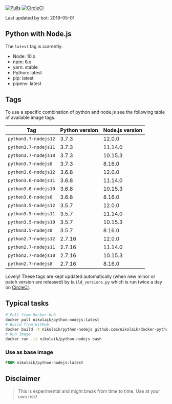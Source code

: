 [![Pulls](https://img.shields.io/docker/pulls/nikolaik/python-nodejs.svg?style=flat-square)](https://hub.docker.com/r/nikolaik/python-nodejs/)
[![CircleCI](https://img.shields.io/circleci/project/github/nikolaik/docker-python-nodejs.svg?style=flat-square)](https://circleci.com/gh/nikolaik/docker-python-nodejs)

Last updated by bot: 2019-05-01

## Python with Node.js
The `latest` tag is currently:

- Node: 10.x
- npm: 6.x
- yarn: stable
- Python: latest
- pip: latest
- pipenv: latest

## Tags
To use a specific combination of python and node.js see the following table of available image tags.

Tag | Python version | Node.js version
--- | --- | ---
`python3.7-nodejs12` | 3.7.3 | 12.0.0
`python3.7-nodejs11` | 3.7.3 | 11.14.0
`python3.7-nodejs10` | 3.7.3 | 10.15.3
`python3.7-nodejs8` | 3.7.3 | 8.16.0
`python3.6-nodejs12` | 3.6.8 | 12.0.0
`python3.6-nodejs11` | 3.6.8 | 11.14.0
`python3.6-nodejs10` | 3.6.8 | 10.15.3
`python3.6-nodejs8` | 3.6.8 | 8.16.0
`python3.5-nodejs12` | 3.5.7 | 12.0.0
`python3.5-nodejs11` | 3.5.7 | 11.14.0
`python3.5-nodejs10` | 3.5.7 | 10.15.3
`python3.5-nodejs8` | 3.5.7 | 8.16.0
`python2.7-nodejs12` | 2.7.16 | 12.0.0
`python2.7-nodejs11` | 2.7.16 | 11.14.0
`python2.7-nodejs10` | 2.7.16 | 10.15.3
`python2.7-nodejs8` | 2.7.16 | 8.16.0

Lovely! These tags are kept updated automatically (when new minor or patch version are released) by `build_versions.py` which is run twice a day on [CircleCI](https://circleci.com/gh/nikolaik/docker-python-nodejs).

## Typical tasks
```bash
# Pull from Docker Hub
docker pull nikolaik/python-nodejs:latest
# Build from GitHub
docker build -t nikolaik/python-nodejs github.com/nikolaik/docker-python-nodejs
# Run image
docker run -it nikolaik/python-nodejs bash
```

### Use as base image
```Dockerfile
FROM nikolaik/python-nodejs:latest
```

## Disclaimer
> This is experimental and might break from time to time. Use at your own risk!
